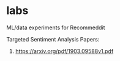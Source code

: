 # labs
ML/data experiments for Recommeddit

Targeted Sentiment Analysis Papers: 
1) https://arxiv.org/pdf/1903.09588v1.pdf
